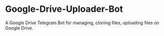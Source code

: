# Google-Drive-Uploader-Bot
A Google Drive Telegram Bot for managing, cloning files, uploading files on Google Drive.
